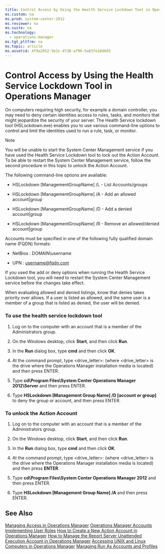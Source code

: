 ```yaml
---
title: Control Access by Using the Health Service Lockdown Tool in Operations Manager
ms.custom: na
ms.prod: system-center-2012
ms.reviewer: na
ms.suite: na
ms.technology: 
  - operations-manager
ms.tgt_pltfrm: na
ms.topic: article
ms.assetid: 4f9a2852-5b2c-4738-a796-5a83fe10d6d3
---
```

# Control Access by Using the Health Service Lockdown Tool in Operations Manager
On computers requiring high security, for example a domain controller, you may need to deny certain identities access to rules, tasks, and monitors that might jeopardize the security of your server. The Health Service lockdown tool \(HSLockdown.exe\) enables you to use various command\-line options to control and limit the identities used to run a rule, task, or monitor.

> [!NOTE]
> You will be unable to start the System Center Management service if you have used the Health Service Lockdown tool to lock out the Action Account. To be able to restart the System Center Management service, follow the second procedure in this topic to unlock the Action Account.

The following command\-line options are available:

-   HSLockdown \[ManagementGroupName\] \/L \- List Accounts\/groups

-   HSLockdown \[ManagementGroupName\] \/A \- Add an allowed account|group

-   HSLockdown \[ManagementGroupName\] \/D \- Add a denied account|group

-   HSLockdown \[ManagementGroupName\] \/R \- Remove an allowed\/denied account|group

Accounts must be specified in one of the following fully qualified domain name \(FQDN\) formats:

-   NetBios : DOMAIN\\username

-   UPN     : username@fqdn.com

If you used the add or deny options when running the Health Service Lockdown tool, you will need to restart the System Center Management service before the changes take effect.

When evaluating allowed and denied listings, know that denies takes priority over allows. If a user is listed as allowed, and the same user is a member of a group that is listed as denied, the user will be denied.

### To use the health service lockdown tool

1.  Log on to the computer with an account that is a member of the Administrators group.

2.  On the Windows desktop, click **Start**, and then click **Run**.

3.  In the **Run** dialog box, type **cmd** and then click **OK**.

4.  At the command prompt, type <drive\_letter>: \(where <drive\_letter> is the drive where the Operations Manager installation media is located\) and then press ENTER.

5.  Type **cd\\Program Files\\System Center Operations Manager 2012\\Server** and then press ENTER.

6.  Type **HSLockdown \[Management Group Name\] \/D \[account or group\]** to deny the group or account, and then press ENTER.

### To unlock the Action Account

1.  Log on to the computer with an account that is a member of the Administrators group.

2.  On the Windows desktop, click **Start**, and then click **Run**.

3.  In the **Run** dialog box, type **cmd** and then click **OK**.

4.  At the command prompt, type <drive\_letter>: \(where <drive\_letter> is the drive where the Operations Manager installation media is located\) and then press **ENTER**.

5.  Type **cd\\Program Files\\System Center Operations Manager 2012** and then press ENTER.

6.  Type **HSLockdown \[Management Group Name\] \/A <Action Account>** and then press ENTER.

## See Also
[Managing Access in Operations Manager](../Topic/Managing-Access-in-Operations-Manager.md)
[Operations Manager Accounts](../Topic/Operations-Manager-Accounts.md)
[Implementing User Roles](../Topic/Implementing-User-Roles.md)
[How to Create a New Action Account in Operations Manager](../Topic/How-to-Create-a-New-Action-Account-in-Operations-Manager.md)
[How to Manage the Report Server Unattended Execution Account in Operations Manager](../Topic/How-to-Manage-the-Report-Server-Unattended-Execution-Account-in-Operations-Manager.md)
[Accessing UNIX and Linux Computers in Operations Manager](../Topic/Accessing-UNIX-and-Linux-Computers-in-Operations-Manager.md)
[Managing Run As Accounts and Profiles](../Topic/Managing-Run-As-Accounts-and-Profiles.md)

